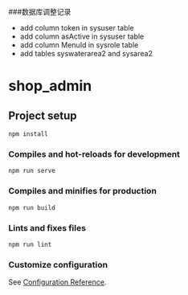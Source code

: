 ###数据库调整记录

- add column token in sysuser table
- add column asActive in sysuser table
- add column MenuId in sysrole table
- add tables syswaterarea2 and sysarea2

# shop_admin

## Project setup

```
npm install
```

### Compiles and hot-reloads for development

```
npm run serve
```

### Compiles and minifies for production

```
npm run build
```

### Lints and fixes files

```
npm run lint
```

### Customize configuration

See [Configuration Reference](https://cli.vuejs.org/config/).
